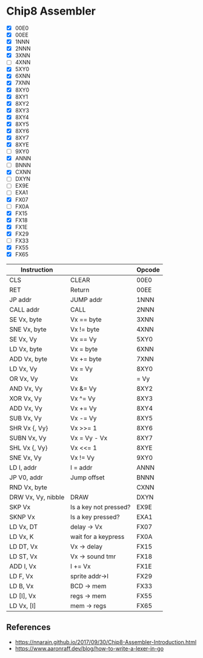 # Chip8 Assembler

- [x] 00E0
- [x] 00EE
- [x] 1NNN
- [x] 2NNN
- [x] 3XNN
- [ ] 4XNN
- [x] 5XY0
- [x] 6XNN
- [x] 7XNN
- [x] 8XY0
- [x] 8XY1
- [x] 8XY2
- [x] 8XY3
- [x] 8XY4
- [x] 8XY5
- [x] 8XY6
- [x] 8XY7
- [x] 8XYE
- [ ] 9XY0
- [x] ANNN
- [ ] BNNN
- [x] CXNN
- [ ] DXYN
- [ ] EX9E
- [ ] EXA1
- [x] FX07
- [ ] FX0A
- [x] FX15
- [x] FX18
- [x] FX1E
- [x] FX29
- [ ] FX33
- [x] FX55
- [x] FX65

| Instruction        |                       | Opcode |
|--------------------|-----------------------|--------|
| CLS                | CLEAR                 | 00E0   |
| RET                | Return                | 00EE   |
| JP addr            | JUMP addr             | 1NNN   |
| CALL addr          | CALL                  | 2NNN   |
| SE Vx, byte        | Vx == byte            | 3XNN   |
| SNE Vx, byte       | Vx != byte            | 4XNN   |
| SE Vx, Vy          | Vx == Vy              | 5XY0   |
| LD Vx, byte        | Vx = byte             | 6XNN   |
| ADD Vx, byte       | Vx += byte            | 7XNN   |
| LD Vx, Vy          | Vx = Vy               | 8XY0   |
| OR Vx, Vy          | Vx                    | = Vy   |
| AND Vx, Vy         | Vx &= Vy              | 8XY2   |
| XOR Vx, Vy         | Vx ^= Vy              | 8XY3   |
| ADD Vx, Vy         | Vx += Vy              | 8XY4   |
| SUB Vx, Vy         | Vx -= Vy              | 8XY5   |
| SHR Vx {, Vy}      | Vx >>= 1              | 8XY6   |
| SUBN Vx, Vy        | Vx = Vy - Vx          | 8XY7   |
| SHL Vx {, Vy}      | Vx <<= 1              | 8XYE   |
| SNE Vx, Vy         | Vx != Vy              | 9XY0   |
| LD I, addr         | I = addr              | ANNN   |
| JP V0, addr        | Jump offset           | BNNN   |
| RND Vx, byte       |                       | CXNN   |
| DRW Vx, Vy, nibble | DRAW                  | DXYN   |
| SKP Vx             | Is a key not pressed? | EX9E   |
| SKNP Vx            | Is a key pressed?     | EXA1   |
| LD Vx, DT          | delay → Vx            | FX07   |
| LD Vx, K           | wait for a keypress   | FX0A   |
| LD DT, Vx          | Vx → delay            | FX15   |
| LD ST, Vx          | Vx → sound tmr        | FX18   |
| ADD I, Vx          | I += Vx               | FX1E   |
| LD F, Vx           | sprite addr→I         | FX29   |
| LD B, Vx           | BCD → mem             | FX33   |
| LD [I], Vx         | regs → mem            | FX55   |
| LD Vx, [I]         | mem → regs            | FX65   |

## References
- https://nnarain.github.io/2017/09/30/Chip8-Assembler-Introduction.html
- https://www.aaronraff.dev/blog/how-to-write-a-lexer-in-go